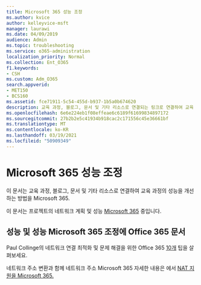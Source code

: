 ```yaml
---
title: Microsoft 365 성능 조정
ms.author: kvice
author: kelleyvice-msft
manager: laurawi
ms.date: 04/09/2019
audience: Admin
ms.topic: troubleshooting
ms.service: o365-administration
localization_priority: Normal
ms.collection: Ent_O365
f1.keywords:
- CSH
ms.custom: Adm_O365
search.appverid:
- MET150
- BCS160
ms.assetid: fce71911-5c54-455d-b937-1b5a0b674620
description: 교육 과정, 블로그, 문서 및 기타 리소스로 연결되는 링크로 연결하여 교육 과정의 성능을 Microsoft 365.
ms.openlocfilehash: 6e6e224eb1f08effeae6c6189f61699834897172
ms.sourcegitcommit: 27b2b2e5c41934b918cac2c171556c45e36661bf
ms.translationtype: MT
ms.contentlocale: ko-KR
ms.lasthandoff: 03/19/2021
ms.locfileid: "50909349"
---
```

# <a name="tune-microsoft-365-performance"></a>Microsoft 365 성능 조정

이 문서는 교육 과정, 블로그, 문서 및 기타 리소스로 연결하여 교육 과정의 성능을 개선하는 방법을 Microsoft 365.
  
이 문서는 프로젝트의 네트워크 계획 및 성능 [Microsoft 365](./network-planning-and-performance.md) 중입니다.
   
## <a name="articles-about-fine-tuning-microsoft-365-and-office-365-performance"></a>성능 및 성능 Microsoft 365 조정에 Office 365 문서

Paul Collinge의 네트워크 연결 최적화 및 문제 해결을 위한 Office 365 [10개](/archive/blogs/onthewire/top-10-tips-for-optimising-troubleshooting-your-office-365-network-connectivity) 팁을 살펴보세요. 
  
네트워크 주소 변환과 함께 네트워크 주소 Microsoft 365 자세한 내용은 에서 [NAT 지원을 Microsoft 365.](nat-support-with-microsoft-365.md)
